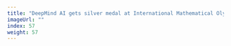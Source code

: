 ```yaml
---
title: "DeepMind AI gets silver medal at International Mathematical Olympiad"
imageUrl: ""
index: 57
weight: 57
---
```

